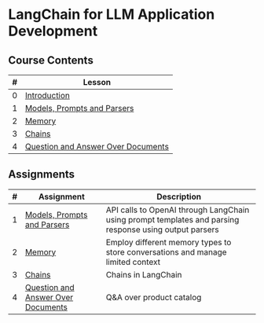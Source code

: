 # LangChain for LLM Application Development

## Course Contents

|#|Lesson    |
|-|----------|
|0|[Introduction](./notes/Lesson_0.md)|
|1|[Models, Prompts and Parsers](./notes/Lesson_1.md)|
|2|[Memory](./notes/Lesson_2.md)|
|3|[Chains](./notes/Lesson_3.md)|
|4|[Question and Answer Over Documents](./notes/Lesson_4.md)|

## Assignments

|#|Assignment|Description|
|-|----------|-----------|
|1|[Models, Prompts and Parsers](./notes/Lesson_1.md#notebook)|API calls to OpenAI through LangChain using prompt templates and parsing response using output parsers|
|2|[Memory](./notes/Lesson_2.md#notebook)|Employ different memory types to store conversations and manage limited context|
|3|[Chains](./notes/Lesson_3.md#notebook)|Chains in LangChain|
|4|[Question and Answer Over Documents](./notes/Lesson_4.md#notebook)|Q&A over product catalog|
